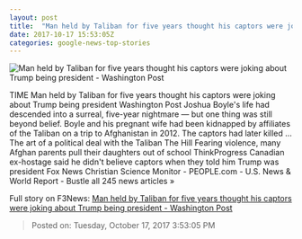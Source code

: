 ```yaml
---
layout: post
title:  "Man held by Taliban for five years thought his captors were joking about Trump being president - Washington Post"
date: 2017-10-17 15:53:05Z
categories: google-news-top-stories
---
```


![Man held by Taliban for five years thought his captors were joking about Trump being president - Washington Post](https://img.washingtonpost.com/rf/image_1484w/2010-2019/WashingtonPost/2017/10/14/Foreign/Images/Afghanistan_Missing_Couple_01433-1d1df-4853.jpg?t=20170517)

TIME Man held by Taliban for five years thought his captors were joking about Trump being president Washington Post Joshua Boyle's life had descended into a surreal, five-year nightmare — but one thing was still beyond belief. Boyle and his pregnant wife had been kidnapped by affiliates of the Taliban on a trip to Afghanistan in 2012. The captors had later killed ... The art of a political deal with the Taliban The Hill Fearing violence, many Afghan parents pull their daughters out of school ThinkProgress Canadian ex-hostage said he didn't believe captors when they told him Trump was president Fox News Christian Science Monitor - PEOPLE.com - U.S. News & World Report - Bustle all 245 news articles »


Full story on F3News: [Man held by Taliban for five years thought his captors were joking about Trump being president - Washington Post](http://www.f3nws.com/n/cmtTqH)

> Posted on: Tuesday, October 17, 2017 3:53:05 PM

